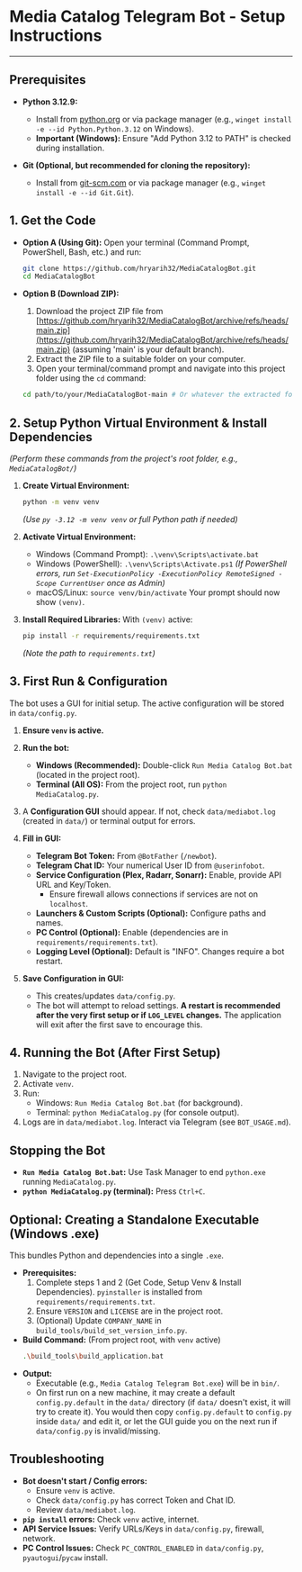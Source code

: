 # Media Catalog Telegram Bot - Setup Instructions

---

## Prerequisites

*   **Python 3.12.9:**
    *   Install from [python.org](https://www.python.org/downloads/release/python-3129/) or via package manager (e.g., `winget install -e --id Python.Python.3.12` on Windows).
    *   **Important (Windows):** Ensure "Add Python 3.12 to PATH" is checked during installation.

*   **Git (Optional, but recommended for cloning the repository):**
    *   Install from [git-scm.com](https://git-scm.com/downloads) or via package manager (e.g., `winget install -e --id Git.Git`).

## 1. Get the Code

*   **Option A (Using Git):**
    Open your terminal (Command Prompt, PowerShell, Bash, etc.) and run:
    ```bash
    git clone https://github.com/hryarih32/MediaCatalogBot.git
    cd MediaCatalogBot
    ```

*   **Option B (Download ZIP):**
    1.  Download the project ZIP file from [https://github.com/hryarih32/MediaCatalogBot/archive/refs/heads/main.zip](https://github.com/hryarih32/MediaCatalogBot/archive/refs/heads/main.zip) (assuming 'main' is your default branch).
    2.  Extract the ZIP file to a suitable folder on your computer.
    3.  Open your terminal/command prompt and navigate into this project folder using the `cd` command:
       ```bash
       cd path/to/your/MediaCatalogBot-main # Or whatever the extracted folder is named
       ```

## 2. Setup Python Virtual Environment & Install Dependencies

*(Perform these commands from the project's root folder, e.g., `MediaCatalogBot/`)*

1.  **Create Virtual Environment:**
    ```bash
    python -m venv venv
    ```
    *(Use `py -3.12 -m venv venv` or full Python path if needed)*

2.  **Activate Virtual Environment:**
    *   Windows (Command Prompt): `.\venv\Scripts\activate.bat`
    *   Windows (PowerShell): `.\venv\Scripts\Activate.ps1`
        *(If PowerShell errors, run `Set-ExecutionPolicy -ExecutionPolicy RemoteSigned -Scope CurrentUser` once as Admin)*
    *   macOS/Linux: `source venv/bin/activate`
    Your prompt should now show `(venv)`.

3.  **Install Required Libraries:**
    With `(venv)` active:
    ```bash
    pip install -r requirements/requirements.txt
    ```
    *(Note the path to `requirements.txt`)*

## 3. First Run & Configuration

The bot uses a GUI for initial setup. The active configuration will be stored in `data/config.py`.

1.  **Ensure `venv` is active.**
2.  **Run the bot:**
    *   **Windows (Recommended):** Double-click `Run Media Catalog Bot.bat` (located in the project root).
    *   **Terminal (All OS):** From the project root, run `python MediaCatalog.py`.

3.  A **Configuration GUI** should appear. If not, check `data/mediabot.log` (created in `data/`) or terminal output for errors.

4.  **Fill in GUI:**
    *   **Telegram Bot Token:** From `@BotFather` (`/newbot`).
    *   **Telegram Chat ID:** Your numerical User ID from `@userinfobot`.
    *   **Service Configuration (Plex, Radarr, Sonarr):** Enable, provide API URL and Key/Token.
        *   Ensure firewall allows connections if services are not on `localhost`.
    *   **Launchers & Custom Scripts (Optional):** Configure paths and names.
    *   **PC Control (Optional):** Enable (dependencies are in `requirements/requirements.txt`).
    *   **Logging Level (Optional):** Default is "INFO". Changes require a bot restart.

5.  **Save Configuration in GUI:**
    *   This creates/updates `data/config.py`.
    *   The bot will attempt to reload settings. **A restart is recommended after the very first setup or if `LOG_LEVEL` changes.** The application will exit after the first save to encourage this.

## 4. Running the Bot (After First Setup)

1.  Navigate to the project root.
2.  Activate `venv`.
3.  Run:
    *   Windows: `Run Media Catalog Bot.bat` (for background).
    *   Terminal: `python MediaCatalog.py` (for console output).
4.  Logs are in `data/mediabot.log`. Interact via Telegram (see `BOT_USAGE.md`).

## Stopping the Bot

*   **`Run Media Catalog Bot.bat`:** Use Task Manager to end `python.exe` running `MediaCatalog.py`.
*   **`python MediaCatalog.py` (terminal):** Press `Ctrl+C`.

## Optional: Creating a Standalone Executable (Windows .exe)

This bundles Python and dependencies into a single `.exe`.

*   **Prerequisites:**
    1.  Complete steps 1 and 2 (Get Code, Setup Venv & Install Dependencies). `pyinstaller` is installed from `requirements/requirements.txt`.
    2.  Ensure `VERSION` and `LICENSE` are in the project root.
    3.  (Optional) Update `COMPANY_NAME` in `build_tools/build_set_version_info.py`.
*   **Build Command:**
    (From project root, with `venv` active)
    ```bash
    .\build_tools\build_application.bat
    ```
*   **Output:**
    *   Executable (e.g., `Media Catalog Telegram Bot.exe`) will be in `bin/`.
    *   On first run on a new machine, it may create a default `config.py.default` in the `data/` directory (if `data/` doesn't exist, it will try to create it). You would then copy `config.py.default` to `config.py` inside `data/` and edit it, or let the GUI guide you on the next run if `data/config.py` is invalid/missing.

## Troubleshooting

*   **Bot doesn't start / Config errors:**
    *   Ensure `venv` is active.
    *   Check `data/config.py` has correct Token and Chat ID.
    *   Review `data/mediabot.log`.
*   **`pip install` errors:** Check `venv` active, internet.
*   **API Service Issues:** Verify URLs/Keys in `data/config.py`, firewall, network.
*   **PC Control Issues:** Check `PC_CONTROL_ENABLED` in `data/config.py`, `pyautogui`/`pycaw` install.
